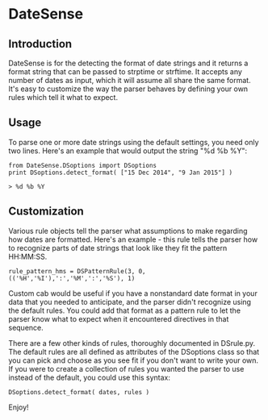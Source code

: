 # DateSense

## Introduction

DateSense is for the detecting the format of date strings and it returns a format string that can be passed to strptime or strftime. It accepts any number of dates as input, which it will assume all share the same format. It's easy to customize the way the parser behaves by defining your own rules which tell it what to expect.

## Usage

To parse one or more date strings using the default settings, you need only two lines. Here's an example that would output the string "%d %b %Y":

    from DateSense.DSoptions import DSoptions
    print DSoptions.detect_format( ["15 Dec 2014", "9 Jan 2015"] )
    
    > %d %b %Y

## Customization

Various rule objects tell the parser what assumptions to make regarding how dates are formatted. Here's an example - this rule tells the parser how to recognize parts of date strings that look like they fit the pattern HH:MM:SS.

    rule_pattern_hms = DSPatternRule(3, 0, (('%H','%I'),':','%M',':','%S'), 1)
    
Custom cab would be useful if you have a nonstandard date format in your data that you needed to anticipate, and the parser didn't recognize using the default rules. You could add that format as a pattern rule to let the parser know what to expect when it encountered directives in that sequence.
    
There are a few other kinds of rules, thoroughly documented in DSrule.py. The default rules are all defined as attributes of the DSoptions class so that you can pick and choose as you see fit if you don't want to write your own. If you were to create a collection of rules you wanted the parser to use instead of the default, you could use this syntax:

    DSoptions.detect_format( dates, rules )

Enjoy!